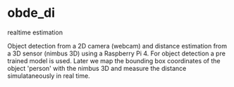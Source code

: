 # obde_di
realtime estimation

Object detection from a 2D camera (webcam) and distance estimation from a 3D sensor (nimbus 3D) using a Raspberry Pi 4. For object detection a pre trained model is used. Later we map the bounding box coordinates of the object 'person' with the nimbus 3D and measure the distance simulataneously in real time.
